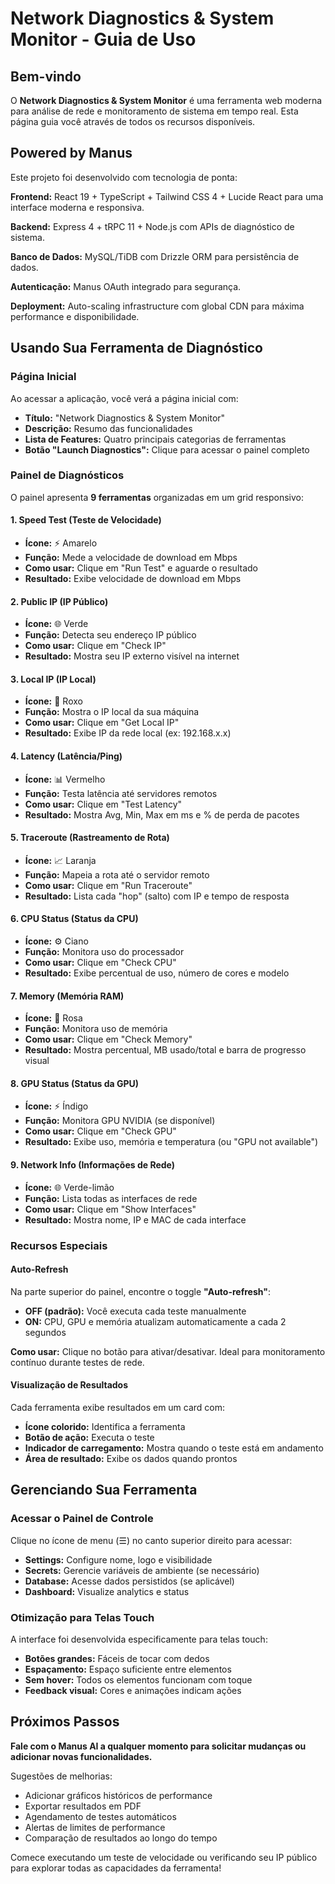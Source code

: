 # Network Diagnostics & System Monitor - Guia de Uso

## Bem-vindo

O **Network Diagnostics & System Monitor** é uma ferramenta web moderna para análise de rede e monitoramento de sistema em tempo real. Esta página guia você através de todos os recursos disponíveis.

## Powered by Manus

Este projeto foi desenvolvido com tecnologia de ponta:

**Frontend:** React 19 + TypeScript + Tailwind CSS 4 + Lucide React para uma interface moderna e responsiva.

**Backend:** Express 4 + tRPC 11 + Node.js com APIs de diagnóstico de sistema.

**Banco de Dados:** MySQL/TiDB com Drizzle ORM para persistência de dados.

**Autenticação:** Manus OAuth integrado para segurança.

**Deployment:** Auto-scaling infrastructure com global CDN para máxima performance e disponibilidade.

## Usando Sua Ferramenta de Diagnóstico

### Página Inicial

Ao acessar a aplicação, você verá a página inicial com:

- **Título:** "Network Diagnostics & System Monitor"
- **Descrição:** Resumo das funcionalidades
- **Lista de Features:** Quatro principais categorias de ferramentas
- **Botão "Launch Diagnostics":** Clique para acessar o painel completo

### Painel de Diagnósticos

O painel apresenta **9 ferramentas** organizadas em um grid responsivo:

#### 1. Speed Test (Teste de Velocidade)
- **Ícone:** ⚡ Amarelo
- **Função:** Mede a velocidade de download em Mbps
- **Como usar:** Clique em "Run Test" e aguarde o resultado
- **Resultado:** Exibe velocidade de download em Mbps

#### 2. Public IP (IP Público)
- **Ícone:** 🌐 Verde
- **Função:** Detecta seu endereço IP público
- **Como usar:** Clique em "Check IP"
- **Resultado:** Mostra seu IP externo visível na internet

#### 3. Local IP (IP Local)
- **Ícone:** 📶 Roxo
- **Função:** Mostra o IP local da sua máquina
- **Como usar:** Clique em "Get Local IP"
- **Resultado:** Exibe IP da rede local (ex: 192.168.x.x)

#### 4. Latency (Latência/Ping)
- **Ícone:** 📊 Vermelho
- **Função:** Testa latência até servidores remotos
- **Como usar:** Clique em "Test Latency"
- **Resultado:** Mostra Avg, Min, Max em ms e % de perda de pacotes

#### 5. Traceroute (Rastreamento de Rota)
- **Ícone:** 📈 Laranja
- **Função:** Mapeia a rota até o servidor remoto
- **Como usar:** Clique em "Run Traceroute"
- **Resultado:** Lista cada "hop" (salto) com IP e tempo de resposta

#### 6. CPU Status (Status da CPU)
- **Ícone:** ⚙️ Ciano
- **Função:** Monitora uso do processador
- **Como usar:** Clique em "Check CPU"
- **Resultado:** Exibe percentual de uso, número de cores e modelo

#### 7. Memory (Memória RAM)
- **Ícone:** 💾 Rosa
- **Função:** Monitora uso de memória
- **Como usar:** Clique em "Check Memory"
- **Resultado:** Mostra percentual, MB usado/total e barra de progresso visual

#### 8. GPU Status (Status da GPU)
- **Ícone:** ⚡ Índigo
- **Função:** Monitora GPU NVIDIA (se disponível)
- **Como usar:** Clique em "Check GPU"
- **Resultado:** Exibe uso, memória e temperatura (ou "GPU not available")

#### 9. Network Info (Informações de Rede)
- **Ícone:** 🌐 Verde-limão
- **Função:** Lista todas as interfaces de rede
- **Como usar:** Clique em "Show Interfaces"
- **Resultado:** Mostra nome, IP e MAC de cada interface

### Recursos Especiais

#### Auto-Refresh
Na parte superior do painel, encontre o toggle **"Auto-refresh"**:

- **OFF (padrão):** Você executa cada teste manualmente
- **ON:** CPU, GPU e memória atualizam automaticamente a cada 2 segundos

**Como usar:** Clique no botão para ativar/desativar. Ideal para monitoramento contínuo durante testes de rede.

#### Visualização de Resultados
Cada ferramenta exibe resultados em um card com:

- **Ícone colorido:** Identifica a ferramenta
- **Botão de ação:** Executa o teste
- **Indicador de carregamento:** Mostra quando o teste está em andamento
- **Área de resultado:** Exibe os dados quando prontos

## Gerenciando Sua Ferramenta

### Acessar o Painel de Controle

Clique no ícone de menu (☰) no canto superior direito para acessar:

- **Settings:** Configure nome, logo e visibilidade
- **Secrets:** Gerencie variáveis de ambiente (se necessário)
- **Database:** Acesse dados persistidos (se aplicável)
- **Dashboard:** Visualize analytics e status

### Otimização para Telas Touch

A interface foi desenvolvida especificamente para telas touch:

- **Botões grandes:** Fáceis de tocar com dedos
- **Espaçamento:** Espaço suficiente entre elementos
- **Sem hover:** Todos os elementos funcionam com toque
- **Feedback visual:** Cores e animações indicam ações

## Próximos Passos

**Fale com o Manus AI a qualquer momento para solicitar mudanças ou adicionar novas funcionalidades.**

Sugestões de melhorias:
- Adicionar gráficos históricos de performance
- Exportar resultados em PDF
- Agendamento de testes automáticos
- Alertas de limites de performance
- Comparação de resultados ao longo do tempo

Comece executando um teste de velocidade ou verificando seu IP público para explorar todas as capacidades da ferramenta!
